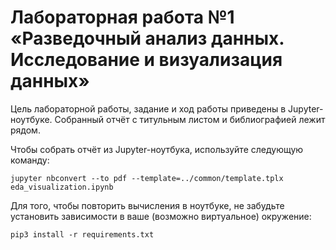 # Лабораторная работа №1 «Разведочный анализ данных. Исследование и визуализация данных»

Цель лабораторной работы, задание и ход работы приведены в Jupyter-ноутбуке. Собранный отчёт с титульным листом и библиографией лежит рядом.

Чтобы собрать отчёт из Jupyter-ноутбука, используйте следующую команду:

```
jupyter nbconvert --to pdf --template=../common/template.tplx eda_visualization.ipynb
```

Для того, чтобы повторить вычисления в ноутбуке, не забудьте установить зависимости в ваше (возможно виртуальное) окружение:

```
pip3 install -r requirements.txt
```
